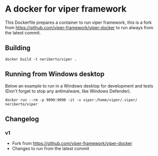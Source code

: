 # A docker for viper framework

This Dockerfile prepares a container to run viper framework, this is a fork from https://github.com/viper-framework/viper-docker to run always from the latest commit.

## Building

```
docker build -t neriberto/viper .
```

## Running from Windows desktop

Below an example to run in a Windows desktop for development and tests (Don't forget to stop any antimalware, like Windows Defender).

```
docker run --rm -p 9090:9090 -it -v viper:/home/viper/.viper/ neriberto/viper
```

## Changelog

### v1

* Fork from https://github.com/viper-framework/viper-docker
* Changes to run from the latest commit
